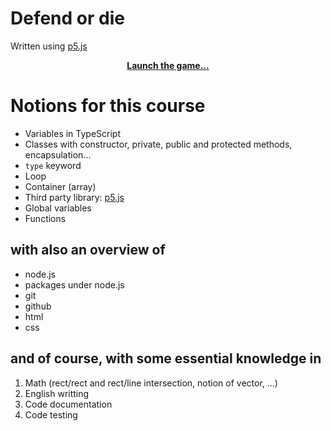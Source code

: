 
# Defend or die
Written using [p5.js](https://p5js.org/)

<p align="center">
    <a href="https://xaliphostes.github.io/defend-or-die-pioupiou/"><b>Launch the game...</b></a>
</p>

# Notions for this course
- Variables in TypeScript
- Classes with constructor, private, public and protected methods, encapsulation...
- `type` keyword
- Loop
- Container (array)
- Third party library: [p5.js](https://p5js.org/)
- Global variables
- Functions

## with also an overview of
- node.js
- packages under node.js
- git
- github
- html
- css

## and of course, with some essential knowledge in
1. Math (rect/rect and rect/line intersection, notion of vector, ...)
2. English writting
2. Code documentation
2. Code testing
